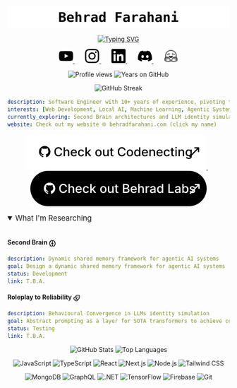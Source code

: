 <p align="center">
  <a href="https://behradfarahani.com">
    <picture>
      <source media="(prefers-color-scheme: dark)" srcset="assets/images/light/hero_title.svg">
      <img alt="Behrad Farahani" src="assets/images/dark/hero_title.svg">
    </picture>
  </a>
</p>

<p align="center">
  <a href="https://github.com/DenverCoder1/readme-typing-svg">
    <picture>
      <source media="(prefers-color-scheme: dark)" srcset="https://readme-typing-svg.demolab.com/?lines=Software+Engineer;Local+AI+Pioneer;Orange+Cat+Enthusiast&font=Fira%20Code&center=true&width=440&height=45&color=FFFFFF&vCenter=true&pause=1000&size=22">
      <img src="https://readme-typing-svg.demolab.com/?lines=Software+Engineer;Local+AI+Pioneer;Orange+Cat+Enthusiast&font=Fira%20Code&center=true&width=440&height=45&color=000000&vCenter=true&pause=1000&size=22" alt="Typing SVG">
    </picture>
  </a>
</p>

<p align="center">
  <a href="https://www.youtube.com/@darhebfk">
    <picture>
      <source media="(prefers-color-scheme: dark)" srcset="assets/icons/light/youtube.svg">
      <img width="32px" alt="YouTube" title="YouTube" src="assets/icons/dark/youtube.svg"/>
    </picture>
  </a>
  &#8287;&#8287;&#8287;&#8287;&#8287;
  <a href="https://www.instagram.com/darhebfk/">
    <picture>
      <source media="(prefers-color-scheme: dark)" srcset="assets/icons/light/instagram.svg">
      <img width="32px" alt="Instagram" title="Instagram" src="assets/icons/dark/instagram.svg"/>
    </picture>
  </a>
  &#8287;&#8287;&#8287;&#8287;&#8287;
  <a href="https://www.linkedin.com/in/behradfarahani/">
    <picture>
      <source media="(prefers-color-scheme: dark)" srcset="assets/icons/light/linkedin.svg">
      <img width="32px" alt="LinkedIn" title="LinkedIn" src="assets/icons/dark/linkedin.svg"/>
    </picture>
  </a>
  &#8287;&#8287;&#8287;&#8287;&#8287;
  <a href="https://discord.gg/UFfeTQQN2">
    <picture>
      <source media="(prefers-color-scheme: dark)" srcset="assets/icons/light/discord.svg">
      <img width="32px" alt="Discord" title="Discord" src="assets/icons/dark/discord.svg"/>
    </picture>
  </a>
  &#8287;&#8287;&#8287;&#8287;&#8287;
  <a href="https://huggingface.co/behradlabs">
    <picture>
      <source media="(prefers-color-scheme: dark)" srcset="assets/icons/light/huggingface.svg">
      <img width="32px" alt="Hugging Face" title="Hugging Face" src="assets/icons/dark/huggingface.svg"/>
    </picture>
  </a>
</p>

<p align="center">
  <!-- TODO: auto-update profile views counter -->
  <img src="https://img.shields.io/badge/Profile_Views-1,143-lightgrey?style=plastic" alt="Profile views" title="Last updated: October 3rd, 2025"/>
  <!-- TODO: auto-update years on GitHub -->
  <img src="https://img.shields.io/badge/Years_on_GitHub-5-lightgrey?style=plastic&logo=github" alt="Years on GitHub" title="Last updated: October 3rd, 2025"/>
</p>

<p align="center">
  <picture>
    <source media="(prefers-color-scheme: dark)" srcset="https://streak-stats.demolab.com?user=ACHMEDIUS&theme=dark&background=00000000&hide_border=true&date_format=j%20M%5B%20Y%5D">
    <img src="https://streak-stats.demolab.com?user=ACHMEDIUS&background=00000000&hide_border=true&date_format=j%20M%5B%20Y%5D" alt="GitHub Streak">
  </picture>
</p>

```yaml
description: Software Engineer with 10+ years of experience, pivoting to Local AI and Machine Learning
interests: [Web Development, Local AI, Machine Learning, Agentic Systems]
currently_exploring: Second Brain architectures and LLM identity simulation
website: Check out my website 🌐 behradfarahani.com (click my name)
```

<!--![PageSpeed](metrics.plugin.pagespeed.svg)-->

<p align="center">
  <a href="https://github.com/codenecting">
    <picture>
      <source media="(prefers-color-scheme: dark)" srcset="assets/images/light/cta_codenecting.svg">
      <img alt="Check out Codenecting" src="assets/images/dark/cta_codenecting.svg">
    </picture>
  </a>
  &nbsp;&nbsp;
  <a href="https://github.com/behradlabs">
    <picture>
      <source media="(prefers-color-scheme: dark)" srcset="assets/images/dark/cta_behradlabs.svg">
      <img alt="Check out Behrad Labs" src="assets/images/light/cta_behradlabs.svg">
    </picture>
  </a>
</p>

<!-- https://github.com/Tarikul-Islam-Anik/Animated-Fluent-Emojis -->
<!-- Animated emojis commented out for now -->
<!--<img src="assets/images/globe.png" width="20" height="20"/>-->
<!--<img src="assets/images/rocket.png" width="20" height="20"/>-->
<!--<img src="assets/images/brain.png" width="20" height="20"/>-->

<!-- https://github.com/lowlighter/metrics -->
<!-- PageSpeed Insights - Requires GitHub Actions setup -->
<!-- To enable: Add PAGESPEED_TOKEN secret with API key: AIzaSyDqCCxn8c0oSe_Vau1hiWPCN6Az-f1QDmY -->
<!-- Also add METRICS_TOKEN with a GitHub PAT -->
<!--![PageSpeed](metrics.plugin.pagespeed.svg)-->

<details open>
<summary style="font-size: 1.2em;">What I'm Researching</summary>

<br>

#### Second Brain <picture><source media="(prefers-color-scheme: dark)" srcset="assets/icons/light/brain.svg"><img src="assets/icons/dark/brain.svg" width="16" height="16" align="center" alt="Brain"/></picture>

```yaml
description: Dynamic shared memory framework for agentic AI systems
goal: Design a dynamic shared memory framework for agentic AI systems
status: Development
link: T.B.A.
```

#### Roleplay to Reliability <picture><source media="(prefers-color-scheme: dark)" srcset="assets/icons/light/drama.svg"><img src="assets/icons/dark/drama.svg" width="16" height="16" align="center" alt="Drama"/></picture>

```yaml
description: Behavioural Convergence in LLMs identity simulation
goal: Abstract prompting as a layer for SOTA transformers to achieve consistent results across local and cloud LLM backends through identity simulation
status: Testing
link: T.B.A.
```

</details>

<div align="center">

<!-- https://github.com/anuraghazra/github-readme-stats -->
<picture>
  <source media="(prefers-color-scheme: dark)" srcset="https://github-readme-stats.vercel.app/api?username=achmedius&theme=dark&hide_border=true">
  <img src="https://github-readme-stats.vercel.app/api?username=achmedius&theme=default&hide_border=true" alt="GitHub Stats">
</picture>
<picture>
  <source media="(prefers-color-scheme: dark)" srcset="https://github-readme-stats.vercel.app/api/top-langs/?username=achmedius&layout=compact&theme=dark&hide_border=true&langs_count=8">
  <img src="https://github-readme-stats.vercel.app/api/top-langs/?username=achmedius&layout=compact&theme=default&hide_border=true&langs_count=8" alt="Top Languages">
</picture>

<br>

<p align="center">
  <img src="https://img.shields.io/badge/JavaScript-F7DF1E?style=for-the-badge&logo=javascript&logoColor=black" alt="JavaScript"/>
  <img src="https://img.shields.io/badge/TypeScript-3178C6?style=for-the-badge&logo=typescript&logoColor=white" alt="TypeScript"/>
  <img src="https://img.shields.io/badge/React-61DAFB?style=for-the-badge&logo=react&logoColor=black" alt="React"/>
  <img src="https://img.shields.io/badge/Next.js-000000?style=for-the-badge&logo=nextdotjs&logoColor=white" alt="Next.js"/>
  <img src="https://img.shields.io/badge/Node.js-339933?style=for-the-badge&logo=nodedotjs&logoColor=white" alt="Node.js"/>
  <img src="https://img.shields.io/badge/Tailwind_CSS-06B6D4?style=for-the-badge&logo=tailwindcss&logoColor=white" alt="Tailwind CSS"/>
</p>

<p align="center">
  <img src="https://img.shields.io/badge/MongoDB-47A248?style=for-the-badge&logo=mongodb&logoColor=white" alt="MongoDB"/>
  <img src="https://img.shields.io/badge/GraphQL-E10098?style=for-the-badge&logo=graphql&logoColor=white" alt="GraphQL"/>
  <img src="https://img.shields.io/badge/.NET-512BD4?style=for-the-badge&logo=dotnet&logoColor=white" alt=".NET"/>
  <img src="https://img.shields.io/badge/TensorFlow-FF6F00?style=for-the-badge&logo=tensorflow&logoColor=white" alt="TensorFlow"/>
  <img src="https://img.shields.io/badge/Firebase-FFCA28?style=for-the-badge&logo=firebase&logoColor=black" alt="Firebase"/>
  <img src="https://img.shields.io/badge/Git-F05032?style=for-the-badge&logo=git&logoColor=white" alt="Git"/>
</p>

</div>

<!-- https://github.com/ashutosh00710/github-readme-activity-graph -->
<!--[![Ashutosh's github activity graph](https://github-readme-activity-graph.vercel.app/graph?username=achmedius&bg_color=000000&color=d53f64&line=d53f64&point=d53f64&area=true&hide_border=true)](https://github.com/ashutosh00710/github-readme-activity-graph)-->
